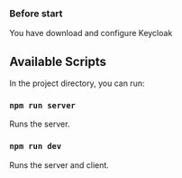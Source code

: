 ### Before start
You have download and configure Keycloak

## Available Scripts

In the project directory, you can run:

### `npm run server`

Runs the server.<br>

### `npm run dev`

Runs the server and client.<br>

